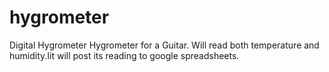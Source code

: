 # hygrometer
Digital Hygrometer
Hygrometer for a Guitar. Will read both temperature and humidity.Iit will post its reading to google spreadsheets.
